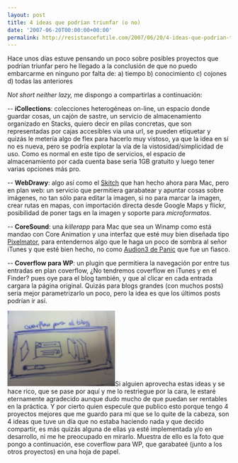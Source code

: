 ```yaml
---
layout: post
title: 4 ideas que podrían triunfar (o no)
date: '2007-06-20T00:00:00+00:00'
permalink: http://resistancefutile.com/2007/06/20/4-ideas-que-podrian-triunfar-o-no/
---
```

Hace unos días estuve pensando un poco sobre posibles proyectos que podrían triunfar pero he llegado a la conclusión de que no puedo embarcarme en ninguno por falta de:
a) tiempo 
b) conocimiento
c) cojones
d) todas las anteriores

<em>Not short neither lazy,</em> me dispongo a compartirlas a continuación:

-- <strong>iCollections</strong>: colecciones heterogéneas on-line, un espacio donde guardar cosas, un cajón de sastre, un servicio de almacenamiento organizado en Stacks, quiero decir en pilas concretas, que son representadas por cajas accesibles via una url, se pueden etiquetar y quizás le metería algo de flex para hacerlo muy vistoso, ya que la idea en sí no es nueva, pero se podría explotar la vía de la vistosidad/simplicidad de uso. Como es normal en este tipo de servicios, el espacio de almacenamiento por cada cuenta base seria 1GB gratuito y luego tener varias opciones más pro.

-- <strong>WebDrawy</strong>: algo así como el <a href="http://myskitch.com/">Skitch</a> que han hecho ahora para Mac, pero en plan web: un servicio que permitiera garabatear y apuntar cosas sobre imágenes, no tan sólo para editar la imagen, si no para marcar la imagen, crear rutas en mapas, con importación directa desde Google Maps y flickr, posibilidad de poner tags en la imagen y soporte para <em>microformatos</em>.

-- <strong>CoreSound</strong>: una <em>killerapp</em> para Mac que sea un Winamp como está mandao con Core Animation y una interfaz que esté muy bien diseñada tipo <a href="http://www.pixelmator.com/">Pixelmator</a>, para entendernos algo que le haga un poco de sombra al señor iTunes y que esté bien hecho, no como <a href="http://www.panic.com/audion/">Audion3 de Panic</a> que fue un fiasco.

-- <strong>Coverflow para WP</strong>: un plugin que permitiera la navegación por entre tus entradas en plan coverflow, ¿No tendremos coverflow en iTunes y en el Finder? pues oye para el blog también, y que al clicar en cada entrada cargara la página original. Quizás para blogs grandes (con muchos posts) seria mejor parametrizarlo un poco, pero la idea es que los últimos posts podrían ir así.

<img src="/assets/picture010.jpg" class="derecha_borde" alt="coverflow para el blog"/>Si alguien aprovecha estas ideas y se hace rico, que se pase por aquí y me lo restriegue por la cara, le estaré eternamente agradecido aunque dudo mucho de que puedan ser rentables en la práctica. Y por cierto quien especule que publico esto porque tengo 4 proyectos mejores que me guardo para mí que se lo quite de la cabeza, son 4 ideas que tuve un día que no estaba haciendo nada y que decido compartir, es más quizás alguna de ellas ya esté implementada y/o en desarrollo, ni me he preocupado en mirarlo. Muestra de ello es la foto que pongo a continuación, ese coverflow para WP, que garabateé (junto a los otros proyectos) en una hoja de papel.

